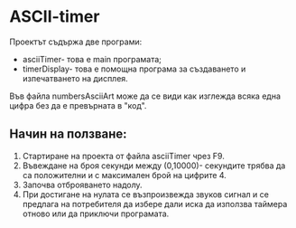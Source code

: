 # ASCII-timer
Проектът съдържа две програми:
* asciiTimer- това е main програмата;
* timerDisplay- това е помощна програма за създаването и  изпечатването на дисплея.

Във файла numbersAsciiArt може да се види как изглежда всяка една цифра без да е превърната в "код".

## Начин на ползване:
1. Стартиране на проекта от файла asciiTimer чрез F9.
2. Въвеждане на броя секунди между (0,10000)- секундите трябва да са полoжителни и с максимален брой на цифрите 4.
3. Започва отброяването надолу.
4. При достигане на нулата се възпроизвежда звуков сигнал и се предлага на потребителя да избере дали иска да използва таймера отново или да приключи програмата.
